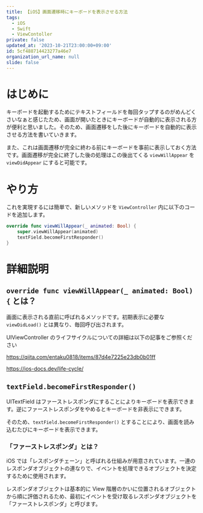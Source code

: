 ```yaml
---
title: 【iOS】画面遷移時にキーボードを表示させる方法
tags:
  - iOS
  - Swift
  - ViewContoller
private: false
updated_at: '2023-10-21T23:00:00+09:00'
id: 5cf488714423277a46e7
organization_url_name: null
slide: false
---
```

<!-- textlint-disable -->
# はじめに
キーボードを起動するためにテキストフィールドを毎回タップするのがめんどくさいなぁと感じたため、画面が開いたときにキーボードが自動的に表示される方が便利と思いました。そのため、画面遷移をした後にキーボードを自動的に表示させる方法を書いていきます。

また、これは画面遷移が完全に終わる前にキーボードを事前に表示しておく方法です。画面遷移が完全に終了した後の処理はこの後出てくる `viewWillAppear` を `viewDidAppear` にすると可能です。

# やり方
これを実現するには簡単で、新しいメソッドを `ViewController` 内に以下のコードを追加します。

```swift
override func viewWillAppear(_ animated: Bool) {
    super.viewWillAppear(animated)
    textField.becomeFirstResponder()
}
```

# 詳細説明
## `override func viewWillAppear(_ animated: Bool) {` とは？
画面に表示される直前に呼ばれるメソッドです。初期表示に必要な `viewDidLoad()` とは異なり、毎回呼び出されます。

UIViewController のライフサイクルについての詳細は以下の記事をご参照ください

https://qiita.com/entaku0818/items/87d4e7225e23db0b01ff

https://ios-docs.dev/life-cycle/

## `textField.becomeFirstResponder()`
UITextField はファーストレスポンダにすることによりキーボードを表示できます。逆にファーストレスポンダをやめるとキーボードを非表示にできます。

そのため、`textField.becomeFirstResponder()` とすることにより、画面を読み込むたびにキーボードを表示できます。

### 「ファーストレスポンダ」とは？
iOS では「レスポンダチェーン」と呼ばれる仕組みが用意されています。一連のレスポンダオブジェクトの連なりで、イベントを処理できるオブジェクトを決定するために使用されます。

レスポンダオブジェクトは基本的に View 階層のかいに位置されるオブジェクトから順に評価されるため、最初にイベントを受け取るレスポンダオブジェクトを「ファーストレスポンダ」と呼びます。
<!-- textlint-enable -->